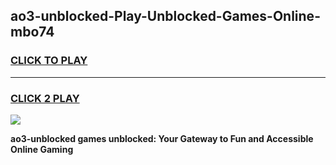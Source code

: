 
## ao3-unblocked-Play-Unblocked-Games-Online-mbo74
<h3>
<a href="https://premium76.site?title=ao3-unblocked&ref=25A">CLICK TO PLAY</a></h3>
<hr>

<h3>
<a href="https://premium76.site?title=ao3-unblocked&ref=25A">CLICK 2 PLAY</a>
  
</h3>

<a href="https://premium76.site?title=ao3-unblocked&ref=25A"><img src="https://clearcache.store/games.png"></a>


**ao3-unblocked games unblocked: Your Gateway to Fun and Accessible Online Gaming**
